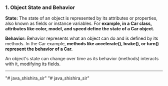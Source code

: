 <div title="class notees">
<h3 >1. Object State and Behavior</h3> 
<p> <b>State:</b> The state of an object is represented by its attributes or properties, also known as fields or instance variables. For <b>example, in a Car class, attributes like color, model, and speed define the state of a Car object.</b></p>
<p><b>Behavior:</b> Behavior represents what an object can do and is defined by its methods. In the Car example, <b>methods like accelerate(), brake(), or turn() represent the behavior of a Car.</b></p>
<p>An object's state can change over time as its behavior (methods) interacts with it, modifying its fields.</p> 
<hr>

</div>

"# java_shishira_sir" 
"# java_shishira_sir" 
